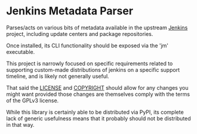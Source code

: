# Jenkins Metadata Parser

Parses/acts on various bits of metadata available in the upstream [Jenkins](jenkins.io) project,
including update centers and package repositories.

Once installed, its CLI functionality should be exposed via the 'jm' executable.

This project is narrowly focused on specific requirements related to supporting custom-made
distributions of jenkins on a specific support timeline, and is likely not generally useful.

That said the [LICENSE](LICENSE) and [COPYRIGHT](COPYRIGHT) should allow for any changes you
might want provided those changes are themselves comply with the terms of the GPLv3 license.

While this library is certainly able to be distributed via PyPI, its complete lack of generic
usefulness means that it probably should not be distributed in that way.
